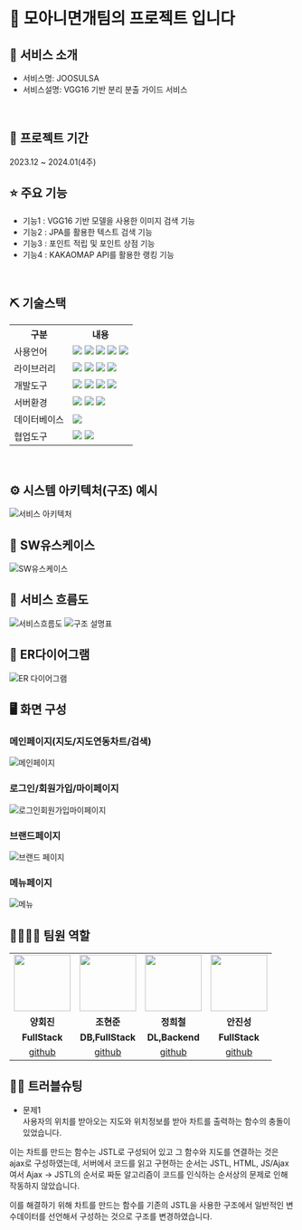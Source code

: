 # 📎 모아니면개팀의 프로젝트 입니다

## 👀 서비스 소개
* 서비스명:  JOOSULSA
* 서비스설명: VGG16 기반 분리 분출 가이드 서비스
<br>

## 📅 프로젝트 기간
2023.12 ~ 2024.01(4주)

## ⭐ 주요 기능
* 기능1 : VGG16 기반 모델을 사용한 이미지 검색 기능
* 기능2 : JPA를 활용한 텍스트 검색 기능
* 기능3 : 포인트 적립 및 포인트 상점 기능
* 기능4 : KAKAOMAP API를 활용한 랭킹 기능
<br>

## ⛏ 기술스택
<table>
    <tr>
        <th>구분</th>
        <th>내용</th>
    </tr>
    <tr>
        <td>사용언어</td>
        <td>
            <img src="https://img.shields.io/badge/Java-007396?style=for-the-badge&logo=OpenJDK&logoColor=white"/>
            <img src="https://img.shields.io/badge/python-1572B6?style=for-the-badge&logo=python&logoColor=white"/>
            <img src="https://img.shields.io/badge/HTML5-E34F26?style=for-the-badge&logo=HTML5&logoColor=white"/>
            <img src="https://img.shields.io/badge/CSS3-E55A89?style=for-the-badge&logo=css3&logoColor=white"/>
            <img src="https://img.shields.io/badge/JavaScript-F7DF1E?style=for-the-badge&logo=JavaScript&logoColor=white"/>
        </td>
    </tr>
    <tr>
        <td>라이브러리</td>
        <td>
            <img src="https://img.shields.io/badge/KakaoMap-FFCD00?style=for-the-badge&logo=Kakao&logoColor=white"/>
            <img src="https://img.shields.io/badge/TensorFlow-BFCE99?style=for-the-badge&logo=Tensorflow&logoColor=white"/>
            <img src="https://img.shields.io/badge/OpenCV-F8AD40?style=for-the-badge&logo=OpenCV&logoColor=white"/>
            <img src="https://img.shields.io/badge/Pillow-C8EC82?style=for-the-badge&logo=Pillow&logoColor=white"/>
        </td>
    </tr>
    <tr>
        <td>개발도구</td>
        <td>
            <img src="https://img.shields.io/badge/Eclipse-2C2255?style=for-the-badge&logo=Eclipse&logoColor=white"/>
            <img src="https://img.shields.io/badge/AndroidStudio-007ACC?style=for-the-badge&logo=AndroidStudio&logoColor=white"/>
            <img src="https://img.shields.io/badge/CoLab-567AD7?style=for-the-badge&logo=Google CoLab&logoColor=white"/>
            <img src="https://img.shields.io/badge/Jupyter-007ACC?style=for-the-badge&logo=Jupyter&logoColor=white"/>
        </td>
    </tr>
    <tr>
        <td>서버환경</td>
        <td>
            <img src="https://img.shields.io/badge/Spring boot-D22128?style=for-the-badge&logo=Spring boot&logoColor=white"/>
            <img src="https://img.shields.io/badge/Flask-D45C28?style=for-the-badge&logo=Flask&logoColor=white"/>
            <img src="https://img.shields.io/badge/Apache Tomcat-D22128?style=for-the-badge&logo=Apache Tomcat&logoColor=white"/>
        </td>
    </tr>
    <tr>
        <td>데이터베이스</td>
        <td>
            <img src="https://img.shields.io/badge/MySQL-4479A1?style=for-the-badge&logo=MySQL&logoColor=white"/> 
        </td>
    </tr>
    <tr>
        <td>협업도구</td>
        <td>
            <img src="https://img.shields.io/badge/Git-F05032?style=for-the-badge&logo=Git&logoColor=white"/>
            <img src="https://img.shields.io/badge/GitHub-181717?style=for-the-badge&logo=GitHub&logoColor=white"/>
        </td>
    </tr>
</table>


<br>

## ⚙ 시스템 아키텍처(구조) 예시 
![서비스 아키텍처](https://github.com/2023-SMHRD-KDT-AI-3/ChickenGGRepo/assets/140151776/f5634b6c-d714-41b0-b19e-dfca34834ae3)
<br>

## 📌 SW유스케이스
![SW유스케이스](https://github.com/2023-SMHRD-KDT-AI-3/ChickenGGRepo/assets/140151776/7e8ff517-3967-422e-be67-e4e01e2203f9)
<br>

## 📌 서비스 흐름도
![서비스흐름도](https://github.com/2023-SMHRD-KDT-AI-3/ChickenGGRepo/assets/140151776/ae6587ec-89a5-4ea2-aa6e-67f8f1a6d4be)
![구조 설명표](https://github.com/2023-SMHRD-KDT-AI-3/ChickenGGRepo/assets/140151776/503fce5e-b0a5-4b4c-a8f1-1ab0189ea12e)
<br>

## 📌 ER다이어그램
![ER 다이어그램](https://github.com/2023-SMHRD-KDT-AI-3/ChickenGGRepo/assets/140151776/3d053943-414e-480d-bac5-3e4d5b4c731b)
<br>

## 🖥 화면 구성
### 메인페이지(지도/지도연동차트/검색)
![메인페이지](https://github.com/2023-SMHRD-KDT-AI-3/ChickenGGRepo/assets/140151776/8b38c9b0-a8fa-4f6b-ba6b-5e76bbc38879)
<br>

### 로그인/회원가입/마이페이지
![로그인회원가입마이페이지](https://github.com/2023-SMHRD-KDT-AI-3/ChickenGGRepo/assets/140151776/e3254236-3c62-407e-9001-1d966e6a62c2)
<br>

### 브랜드페이지
![브랜드 페이지](https://github.com/2023-SMHRD-KDT-AI-3/ChickenGGRepo/assets/140151776/3ef98214-afb6-475f-9f6b-01c81bfc9055)
<br>

### 메뉴페이지
![메뉴](https://github.com/2023-SMHRD-KDT-AI-3/ChickenGGRepo/assets/140151776/282ccf02-0688-4dd0-b7ad-17b3eaa0f9af)
<br>

## 👨‍👩‍👦‍👦 팀원 역할
<table>
  <tr>
    <td align="center"><img src="https://item.kakaocdn.net/do/fd49574de6581aa2a91d82ff6adb6c0115b3f4e3c2033bfd702a321ec6eda72c" width="100" height="100"/></td>
    <td align="center"><img src="https://mb.ntdtv.kr/assets/uploads/2019/01/Screen-Shot-2019-01-08-at-4.31.55-PM-e1546932545978.png" width="100" height="100"/></td>
    <td align="center"><img src="https://mblogthumb-phinf.pstatic.net/20160127_177/krazymouse_1453865104404DjQIi_PNG/%C4%AB%C4%AB%BF%C0%C7%C1%B7%BB%C1%EE_%B6%F3%C0%CC%BE%F0.png?type=w2" width="100" height="100"/></td>
    <td align="center"><img src="https://i.pinimg.com/236x/ed/bb/53/edbb53d4f6dd710431c1140551404af9.jpg" width="100" height="100"/></td>
  </tr>
  <tr>
    <td align="center"><strong>양회진</strong></td>
    <td align="center"><strong>조현준</strong></td>
    <td align="center"><strong>정희철</strong></td>
    <td align="center"><strong>안진성</strong></td>
  </tr>
  <tr>
    <td align="center"><b>FullStack</b></td>
    <td align="center"><b>DB,FullStack</b></td>
    <td align="center"><b>DL,Backend</b></td>
    <td align="center"><b>FullStack</b></td>
  </tr>
  <tr>
    <td align="center"><a href="https://github.com/zzzezzz" target='_blank'>github</a></td>
    <td align="center"><a href="https://github.com/fdsv8596" target='_blank'>github</a></td>
    <td align="center"><a href="https://github.com/jhch1116" target='_blank'>github</a></td>
    <td align="center"><a href="https://github.com/fpdls2789" target='_blank'>github</a></td>
  </tr>
</table>

## 🤾‍♂️ 트러블슈팅

* 문제1<br>
 사용자의 위치를 받아오는 지도와 위치정보를 받아 차트를 출력하는 함수의 충돌이 있었습니다.

 이는 차트를 만드는 함수는 JSTL로 구성되어 있고 그 함수와 지도를 연결하는 것은 ajax로 구성하였는데, 서버에서 코드를 읽고 구현하는 순서는
 JSTL, HTML, JS/Ajax여서 Ajax -> JSTL의 순서로 짜둔 알고리즘이 코드를 인식하는 순서상의 문제로 인해 작동하지 않았습니다.

 이를 해결하기 위해 차트를 만드는 함수를 기존의 JSTL을 사용한 구조에서 일반적인 변수데이터를 선언해서 구성하는 것으로 구조를 변경하였습니다.
